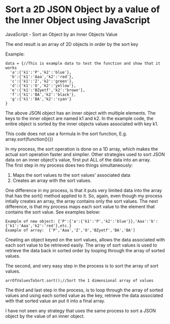# Sort a 2D JSON Object by a value of the Inner Object using JavaScript
JavaScript - Sort an Object by an Inner Objects Value

The end result is an array of 2D objects in order by the sort key

Example:

    data = {//This is example data to test the function and show that it works
      'a':{'k1':'P','k2':'blue'},
      'b':{'k1':'Aaa','k2':'red'},
      'c':{'k1':'Z','k2':'green'},
      'd':{'k1':'O','k2':'yellow'},
      'e':{'k1':'BZyetf','k2':'brown'},
      'f':{'k1':'BA','k2':'black'},
      'g':{'k1':'BA','k2':'cyan'}
    }
  
  The above JSON object has an inner object with multiple elements.  The keys to the inner object are named k1 and k2.  In the example code, the entire object is sorted by the inner objects values associated with key k1.
  
  This code does not use a formula in the sort function, E.g.  array.sort(function(){}) 
  
  In my process, the sort operation is done on a 1D array, which makes the actual sort operation faster and simplier.  Other strategies used to sort JSON data on an inner object's value, first put ALL of the data into an array.  
  The first step in my process does two things simultaneously:
  
  1) Maps the sort values to the sort values' associated data
  2) Creates an array with the sort values. 
  
  One difference in my process, is that it puts very limited data into the array that has the sort() method applied to it.  So, again, even though my process intially creates an array, the array contains only the sort values. The next difference, is that my process maps each sort value to the element that contains the sort value. See examples below:
  
    Example of new object: {'P':{'a':{'k1':'P','k2':'blue'}},'Aaa':'b':{'k1':'Aaa','k2':'red'},etc.}
    Example of array:  ['P','Aaa','Z','O','BZyetf','BA','BA']
  
  Creating an object keyed on the sort values, allows the data associated with each sort value to be retrieved easily.  The array of sort values is used to retrieve the data back in sorted order by looping through the array of sorted values.
  
  The second, and very easy step in the process is to sort the array of sort values.
  
    arrOfValuesToSort.sort();//Sort the 1 dimensional array of values
    
  The third and last step in the process, is to loop through the array of sorted values and using each sorted value as the key, retrieve the data associated with that sorted value an put it into a final array.
    
  I have not seen any strategy that uses the same process to sort a JSON object by the value of an inner object.
  
